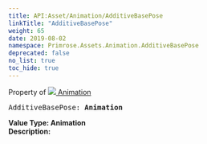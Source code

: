 ```yaml
---
title: API:Asset/Animation/AdditiveBasePose
linkTitle: "AdditiveBasePose"
weight: 65
date: 2019-08-02
namespace: Primrose.Assets.Animation.AdditiveBasePose
deprecated: false
no_list: true
toc_hide: true
---
```

Property of <a href="/docs/api-reference/Class/Animation"><img src="/icons/silk/film.png"/>&nbsp;Animation</a>
<pre class="method-declaration">
AdditiveBasePose: <b class="page-type">Animation</b></pre>
<b>Value Type: </b>
<b class="page-type">Animation</b>
<br/>
<b>Description: </b>